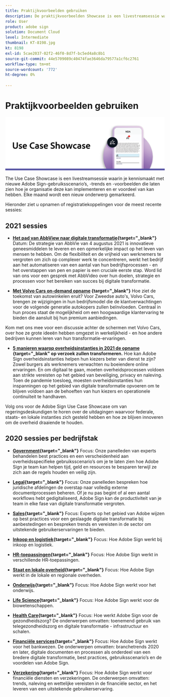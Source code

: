 ```yaml
---
title: Praktijkvoorbeelden gebruiken
description: De praktijkvoorbeelden Showcase is een livestreamsessie waarin je kennismaakt met nieuwe Adobe Sign-gebruiksscenario’s, -trends en -trends, en die laat zien hoe je organisatie ze kan implementeren en er voordeel van kan hebben
role: User
product: adobe sign
solution: Document Cloud
level: Intermediate
thumbnail: KT-8198.jpg
kt: 8198
exl-id: 5cae2037-02f2-46f0-8d7f-bc5ed4a8c8b1
source-git-commit: 44e5709089c40474fae3646da79577a1cf6c2761
workflow-type: tm+mt
source-wordcount: '772'
ht-degree: 0%

---
```


# Praktijkvoorbeelden gebruiken

![use case banner](../assets/UCSC_Rebrand.png)

The Use Case Showcase is een livestreamsessie waarin je kennismaakt met nieuwe Adobe Sign-gebruiksscenario’s, -trends en -voorbeelden die laten zien hoe je organisatie deze kan implementeren en er voordeel van kan hebben. Elke maand wordt een nieuw onderwerp gemarkeerd.

Hieronder ziet u opnamen of registratiekoppelingen voor de meest recente sessies:

## 2021 sessies

* **[Het pad van AbbView naar digitale transformatie](https://use-case-showcase-with-abbvie.joinus.adobeevents.com/){target=&quot;_blank&quot;}**
Datum: De strategie van AbbVie van 4 augustus 2021 is innovatieve geneesmiddelen te leveren en een opmerkelijke impact op het leven van mensen te hebben. Om de flexibiliteit en de vrijheid van werknemers te vergroten om zich op complexer werk te concentreren, werkt het bedrijf aan het automatiseren van een aantal van hun bedrijfsprocessen - en het overstappen van pen en papier is een cruciale eerste stap. Word lid van ons voor een gesprek met AbbVideo over hun doelen, strategie en processen voor het bereiken van succes bij digitale transformatie.

* **[Met Volvo Cars on-demand opname](https://gateway.on24.com/wcc/eh/2172296/lp/2963219/adobe-sign-use-case-showcase%3A-featuring-volvo-cars/) {target=&quot;_blank&quot;}**
Hoe ziet de toekomst van autowinkelen eruit? Voor Zweedse auto&#39;s, Volvo Cars, brengen ze wijzigingen in hun bedrijfsmodel die de klantverwachtingen voor de volgende generatie autokopers zullen beïnvloeden. Centraal in hun proces staat de mogelijkheid om een hoogwaardige klantervaring te bieden die aansluit bij hun premium aanbiedingen.

Kom met ons mee voor een discussie achter de schermen met Volvo Cars, over hoe ze grote ideeën hebben omgezet in werkelijkheid - en hoe andere bedrijven kunnen leren van hun transformatie-ervaringen.

* **[5 manieren waarop overheidsinstanties in 2021 de opname](https://gateway.on24.com/wcc/eh/2172296/lp/2790280/5-ways-government-agencies-will-transform-in-2021-/) {target=&quot;_blank&quot; op verzoek zullen transformeren.**
Hoe kan Adobe Sign overheidsinstanties helpen hun kiezers beter van dienst te zijn? Zowel burgers als werknemers verwachten nu boeiendere online ervaringen. En om digitaal te gaan, moeten overheidsprocessen voldoen aan strikte vereisten op het gebied van beveiliging, privacy en naleving. Toen de pandemie toesloeg, moesten overheidsinstanties hun inspanningen op het gebied van digitale transformatie opvoeren om te blijven voldoen aan de behoeften van hun kiezers en operationele continuïteit te handhaven.

Volg ons voor de Adobe Sign Use Case Showcase om van regeringsdeskundigen te horen over de uitdagingen waarvoor federale, staats- en lokale instanties zich gesteld hebben en hoe ze blijven innoveren om de overheid draaiende te houden.

## 2020 sessies per bedrijfstak

* **[Government](https://event.on24.com/wcc/r/2790280/7FFF27458A6834FDF8C73C5149637590?partnerref=EXL){target=&quot;_blank&quot;}**
Focus: Onze panelleden van experts behandelen best practices en een verscheidenheid aan overheidsspecifieke gebruiksscenario’s om je te laten zien hoe Adobe Sign je team kan helpen tijd, geld en resources te besparen terwijl ze zich aan de regels houden en veilig zijn.

* **[Legal](https://event.on24.com/wcc/r/2634329/292CA0B317E56600A114508CC55376BF?partnerref=EXL){target=&quot;_blank&quot;}**
Focus: Onze panelleden bespreken hoe juridische afdelingen de overstap naar volledig externe documentprocessen beheren. Of je nu pas begint of al een aantal workflows hebt gedigitaliseerd, Adobe Sign kan de productiviteit van je team in elke fase van digitale transformatie vergroten.

* **[Sales](https://acrobat.adobe.com/us/en/business/webinars/adobe-sign-use-case-showcase-sales.html){target=&quot;_blank&quot;}**
Focus: Experts op het gebied van Adobe wijzen op best practices voor een geslaagde digitale transformatie bij aanbestedingen en bespreken trends en vereisten in de sector om uitstekende gebruikerservaringen te bieden.

* **[Inkoop en logistiek](https://event.on24.com/wcc/r/2514418/278FB6F16C198E2B866CF487AF9514F6){target=&quot;_blank&quot;}**
Focus: Hoe Adobe Sign werkt bij inkoop en logistiek.

* **[HR-toepassingen](https://event.on24.com/wcc/r/2351937/D9E34A102F309DFCAF0D07D5192BD66D){target=&quot;_blank&quot;}**
Focus: Hoe Adobe Sign werkt in verschillende HR-toepassingen.

* **[Staat en lokale overheid](https://event.on24.com/wcc/r/2351937/D9E34A102F309DFCAF0D07D5192BD66D){target=&quot;_blank&quot;}**
Focus: Hoe Adobe Sign werkt in de lokale en regionale overheden.

* **[Onderwijs](https://event.on24.com/wcc/r/2241711/762243D5EE65DAC44D3AE7BCCD3388A7){target=&quot;_blank&quot;}**
Focus: Hoe Adobe Sign werkt voor het onderwijs.

* **[Life Science](https://event.on24.com/wcc/r/2204781/2C266134D08DDE48E17C77746F192AA6){target=&quot;_blank&quot;}**
Focus: Hoe Adobe Sign werkt voor de biowetenschappen.

* **[Health Care](https://event.on24.com/wcc/r/2202626/1D60C42BD396AE273CB09CF53F1051BE){target=&quot;_blank&quot;}**
Focus: Hoe werkt Adobe Sign voor de gezondheidszorg? De onderwerpen omvatten: toenemend gebruik van telegezondheidszorg en digitale transformatie - infrastructuur en schalen.

* **[Financiële services](https://event.on24.com/wcc/r/2177152/40A4315A5D32F21AFB5EB03E25C15992){target=&quot;_blank&quot;}**
Focus: Hoe Adobe Sign werkt voor het bankwezen. De onderwerpen omvatten: branchetrends 2020 en later, digitale documenten en processen als onderdeel van een bredere digitale transformatie, best practices, gebruiksscenario’s en de voordelen van Adobe Sign.

* **[Verzekering](https://event.on24.com/wcc/r/2162717/1449ED610AD3B545004079728D9AE0F6){target=&quot;_blank&quot;}**
Focus: Hoe Adobe Sign werkt voor financiële diensten en verzekeringen. De onderwerpen omvatten: trends, naleving en wettelijke vereisten in de financiële sector, en het leveren van een uitstekende gebruikerservaring.
